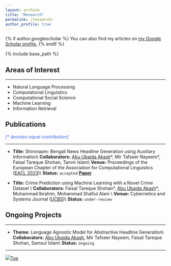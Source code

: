 ```yaml
---
layout: archive
title: "Research"
permalink: /research/
author_profile: true
---
```


{% if author.googlescholar %}
  You can also find my articles on <u><a href="{{author.googlescholar}}">my Google Scholar profile</a>.</u>
{% endif %}

{% include base_path %}

## Areas of Interest

---

* Natural Language Processing
* Computational Linguistics
* Computational Social Science
* Machine Learning
* Information Retrieval

## Publications
<span style="color:RoyalBlue">_[* denotes equal contribution]_</span>

---

* **Title:** Shironaam: Bengali News Headline Generation using Auxiliary Information\\
**Collaborators:** <ins>Abu Ubaida Akash</ins>\*, Mir Tafseer Nayeem\*, Faisal Tareque Shohan, Tanvir Islam\\
**Venue:** Proceedings of the European Chapter of the Association for Computational Linguistics ([EACL 2023](https://2023.eacl.org/))\\
**Status:** `accepted` <span style="color:RoyalBlue">**[Paper](https://abuubaida.github.io/files/Shironaam_EACL_2023.pdf)**</span>

* **Title:** Crime Prediction using Machine Learning with a Novel Crime Dataset \\
**Collaborators:** Faisal Tareque Shohan\*, <ins>Abu Ubaida Akash</ins>\*, Muhammad Ibrahim, Mohammad Shafiul Alam \\
**Venue:** Cybernetics and Systems Journal ([UCBS](https://www.tandfonline.com/journals/ucbs20))\\
**Status:** `under-review`

## Ongoing Projects

---

<!-- Systems for automatically creating headlines might help editors come up with catchy titles that would draw readers or visitors. However, due to the lack of adequate parallel data for low-resource languages like Bengali and the lack of ideal methods to develop a system for headline generation using pre-trained language models, particularly for lengthy news articles, the performance of headline generation systems remains challenging. In order to overcome these difficulties, we offer a sizable dataset in Bengali and use our innovative approach to enhance the headlines that are created. -->

* **Theme:** Language Agnostic Model for Abstractive Headline Generation\\
**Collaborators:** <ins>Abu Ubaida Akash</ins>, Mir Tafseer Nayeem, Faisal Tareque Shohan, Samsul Islam\\
**Status:** `ongoing`

<!-- {% for post in site.research reversed %}
  {% include archive-single.html %}
{% endfor %} -->

---

[<img src="https://img.icons8.com/emoji/24/000000/up-arrow-emoji.png"/>](https://abuubaida.github.io/research/#)[Top](https://abuubaida.github.io/research/#)